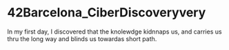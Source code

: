 # 42Barcelona_CiberDiscoveryvery

In my first day, I discovered that the knolewdge kidnnaps us, and carries us thru the long way and blinds us towardas short path.
